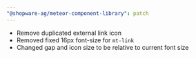 ```yaml
---
"@shopware-ag/meteor-component-library": patch
---
```


* Remove duplicated external link icon
* Removed fixed 16px font-size for `mt-link`
* Changed gap and icon size to be relative to current font size

